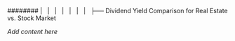 ######## |   |   |   |   |   |   |   ├── Dividend Yield Comparison for Real Estate vs. Stock Market

*Add content here*